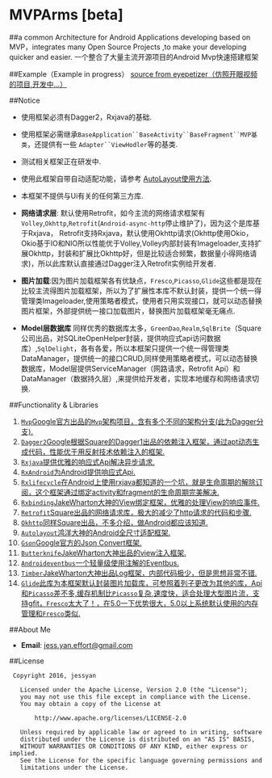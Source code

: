 # MVPArms [beta]
##a common Architecture for Android Applications developing based on MVP，integrates many Open Source Projects ,to make your developing quicker and easier. 
一个整合了大量主流开源项目的Android Mvp快速搭建框架

##Example（Example in progress）
[source from eyepetizer（仿照开眼视频的项目,开发中...）](https://github.com/JessYanCoding/WideEyes) 

##Notice
* 使用框架必须有Dagger2，Rxjava的基础.

* 使用框架必需继承`BaseApplication``BaseActivity``BaseFragment``MVP基类`，还提供有一些 `Adapter``ViewHodler`等的基类.

* 测试相关框架正在研发中.
* 使用此框架自带自动适配功能，请参考 [AutoLayout使用方法](https://github.com/hongyangAndroid/AndroidAutoLayout).
* 本框架不提供与Ui有关的任何第三方库.

* **网络请求层**: 默认使用Retrofit，如今主流的网络请求框架有`Volley`,`Okhttp`,`Retrofit`(`Android-async-http`停止维护了)，因为这个是库基于Rxjava， Retrofit支持Rxjava，默认使用Okhttp请求(Okhttp使用Okio，Okio基于IO和NIO所以性能优于Volley,Volley内部封装有Imageloader,支持扩展Okhttp，封装和扩展比Okhttp好，但是比较适合频繁，数据量小得网络请求)，所以此库默认直接通过Dagger注入Retrofit实例给开发者.

* **图片加载**:因为图片加载框架各有优缺点，`Fresco`,`Picasso`,`Glide`这些都是现在比较主流得图片加载框架，所以为了扩展性本库不默认封装，提供一个统一得管理类Imageloader,使用策略者模式，使用者只用实现接口，就可以动态替换图片框架，外部提供统一接口加载图片，替换图片加载框架毫无痛点.

* **Model层数据库** 同样优秀的数据库太多，`GreenDao`,`Realm`,`SqlBrite`（Square公司出品，对SQLiteOpenHelper封装，提供响应式api访问数据库）,`SqlDelight`，各有各爱，所以本框架只提供一个统一得管理类DataManager，提供统一的接口CRUD,同样使用策略者模式，可以动态替换数据库，Model层提供ServiceManager（网路请求，Retrofit Api）和DataManager（数据持久层）,来提供给开发者，实现本地缓存和网络请求切换.

##Functionality & Libraries
1. [`Mvp`Google官方出品的`Mvp`架构项目，含有多个不同的架构分支(此为Dagger分支).](https://github.com/googlesamples/android-architecture/tree/todo-mvp-dagger/)
2. [`Dagger2`Google根据Square的Dagger1出品的依赖注入框架，通过apt动态生成代码，性能优于用反射技术依赖注入的框架.](https://github.com/google/dagger)
3. [`Rxjava`提供优雅的响应式Api解决异步请求.](https://github.com/ReactiveX/RxJava)
4. [`RxAndroid`为Android提供响应式Api.](https://github.com/ReactiveX/RxAndroid)
5. [`Rxlifecycle`在Android上使用rxjava都知道的一个坑，就是生命周期的解除订阅，这个框架通过绑定activity和fragment的生命周期完美解决.](https://github.com/trello/RxLifecycle)
6. [`Rxbinding`JakeWharton大神的View绑定框架，优雅的处理View的响应事件.](https://github.com/JakeWharton/RxBinding)
7. [`Retrofit`Square出品的网络请求库，极大的减少了http请求的代码和步骤.](https://github.com/square/retrofit)
8. [`Okhttp`同样Square出品，不多介绍，做Android都应该知道.](https://github.com/square/okhttp)
9. [`Autolayout`鸿洋大神的Android全尺寸适配框架.](https://github.com/hongyangAndroid/AndroidAutoLayout)
10. [`Gson`Google官方的Json Convert框架.](https://github.com/google/gson)
11. [`Butterknife`JakeWharton大神出品的view注入框架.](https://github.com/JakeWharton/butterknife)
12. [`Androideventbus`一个轻量级使用注解的Eventbus.](https://github.com/hehonghui/AndroidEventBus)
13. [`Timber`JakeWharton大神出品Log框架，内部代码极少，但是思想非常不错.](https://github.com/JakeWharton/timber)
14. [`Glide`此库为本框架默认封装图片加载库，可参照着列子更改为其他的库，Api和`Picasso`差不多,缓存机制比`Picasso`复杂,速度快，适合处理大型图片流，支持gfit，`Fresco`太大了！，在5.0一下优势很大，5.0以上系统默认使用的内存管理和`Fresco`类似.](https://github.com/bumptech/glide)
 

##About Me
* **Email**: jess.yan.effort@gmail.com

##License
```
 Copyright 2016, jessyan

   Licensed under the Apache License, Version 2.0 (the "License");
   you may not use this file except in compliance with the License.
   You may obtain a copy of the License at

       http://www.apache.org/licenses/LICENSE-2.0

   Unless required by applicable law or agreed to in writing, software
   distributed under the License is distributed on an "AS IS" BASIS,
   WITHOUT WARRANTIES OR CONDITIONS OF ANY KIND, either express or implied.
   See the License for the specific language governing permissions and
   limitations under the License.
```
